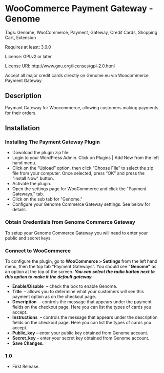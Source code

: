 # WooCommerce Payment Gateway - Genome 
Tags: Genome, WooCommerce, Payment, Gateway, Credit Cards, Shopping Cart, Extension

Requires at least: 3.0.0

License: GPLv2 or later

License URI: http://www.gnu.org/licenses/gpl-2.0.html

Accept all major credit cards directly on Genome.eu via Woocommerce Payment Gateway

## Description

Paymant Gateway for Woocommerce, allowing customers making payments for their orders.

## Installation

### Installing The Payment Gateway Plugin
* Download the plugin zip file.
* Login to your WordPress Admin. Click on Plugins | Add New from the left hand menu.
* Click on the “Upload” option, then click “Choose File” to select the zip file from your computer. Once selected, press “OK” and press the "Install Now" button.
* Activate the plugin.
* Open the settings page for WooCommerce and click the "Payment Gateways," tab.
* Click on the sub tab for "Genome."
* Configure your Genome Commerce Gateway settings. See below for details.

### Obtain Credentials from Genome Commerce Gateway
To setup your Genome Commerce Gateway you will need to enter your public and secret keys.

### Connect to WooCommerce
To configure the plugin, go to __WooCommerce > Settings__ from the left hand menu, then the top tab “Payment Gateways”. You should see __"Genome"__ as an option at the top of the screen. 
__*You can select the radio button next to this option to make it the default gateway.*__

* __Enable/Disable__  – check the box to enable Genome.
* __Title__  – allows you to determine what your customers will see this payment option as on the checkout page.  
* __Description__  – controls the message that appears under the payment fields on the checkout page. Here you can list the types of cards you accept. 
* __Instructions__  – controls the message that appears under the description fields on the checkout page. Here you can list the types of cards you accept. 
* __Public_key__  – enter your public key obtained from Genome account. 
* __Secret_key__  – enter your secret key obtained from Genome account. 
* __Save Changes.__ 

### 1.0
* First Release.
